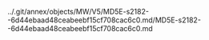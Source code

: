 ../.git/annex/objects/MW/V5/MD5E-s2182--6d44ebaad48ceabeebf15cf708cac6c0.md/MD5E-s2182--6d44ebaad48ceabeebf15cf708cac6c0.md